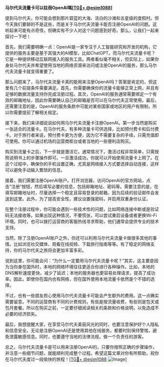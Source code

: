 **马尔代夫流量卡可以註冊OpenAI嗎[[TG💪+ @esim1088](https://t.me/s/esim1088)]**

提到马尔代夫，你可能会想到那片碧蓝的大海、洁白的沙滩和五星级的度假村。但今天我们要聊的不是这些，而是关于马尔代夫流量卡能否注册OpenAI的问题。这听起来可能有点奇怪，但确实有不少人对这个问题感到好奇。那么，让我们一起来探讨一下吧！

首先，我们需要明确一点：OpenAI是一家专注于人工智能研究和开发的机构，它提供的服务主要是基于其强大的AI模型，比如ChatGPT。而马尔代夫流量卡呢？它是一种提供移动互联网接入的服务工具。两者看似毫不相关，但实际上，如果你身处马尔代夫并希望使用当地的网络资源来访问或注册OpenAI的服务，那么马尔代夫流量卡就变得重要了。

那么问题来了，马尔代夫流量卡真的能用来注册OpenAI吗？答案是肯定的，但这里有几个前提条件需要满足。首先，你需要确保你的流量卡能够正常上网，并且有足够的数据流量支持你完成注册过程。其次，OpenAI的服务通常需要绑定一个有效的邮箱地址，因此你需要确认自己的邮箱是否可以在马尔代夫正常使用。最后，还需要注意的是，OpenAI的服务条款中可能对某些国家或地区的用户有限制，所以你需要提前了解相关规定。

接下来，我们来详细说说如何用马尔代夫流量卡注册OpenAI。第一步当然是购买一张适合的流量卡。在马尔代夫，有多种流量卡可供选择，比如预付费卡和后付费卡。对于旅行者来说，预付费卡更为方便，因为它不需要复杂的手续，只需充值即可使用。你可以通过机场的运营商柜台或者当地的一些便利店购买。

购买到流量卡之后，下一步就是激活它。通常情况下，激活过程非常简单，只需按照说明书上的步骤操作即可。一旦激活成功，你就可以开始使用流量卡上网了。在这个过程中，确保你的手机设置正确，尤其是网络接入方式要选择自动连接，这样可以避免手动输入繁琐的信息。

接着，我们需要注册OpenAI账户。打开浏览器，访问OpenAI的官方网站，点击“注册”按钮，然后填写必要的信息，包括邮箱地址、密码等。需要注意的是，在填写邮箱地址时，尽量选择一个稳定且容易登录的邮箱，因为后续的验证邮件会发送到这里。此外，为了提高安全性，建议设置强密码，并启用双重身份认证。

在整个注册过程中，你可能会遇到一些技术性的问题，比如网络连接中断或是验证码无法接收等。如果出现这种情况，不要慌张，可以尝试重启设备或者更换Wi-Fi环境。同时，也可以拨打运营商的客服热线寻求帮助，他们通常会提供专业的技术支持。

当然，除了注册OpenAI账户之外，你还可以利用马尔代夫流量卡做很多其他的事情。比如浏览社交媒体、观看在线视频、下载旅行指南等等。有了稳定的网络支持，你的马尔代夫之旅将会更加丰富多彩。

说到这里，你可能会问：“为什么一定要用马尔代夫流量卡呢？”其实，这主要是因为当你身在国外时，本地的网络环境往往更适合你进行各种操作。比如，本地的DNS解析速度更快，减少了延迟；本地的服务器也更容易处理请求，提高了成功率。因此，即使你在国内也有网络，但在国外使用本地流量卡依然是个不错的选择。

不过，也有一些朋友担心使用马尔代夫流量卡可能会产生额外的费用。这一点确实需要留意。不同的运营商有不同的计费规则，有些是按流量收费，有些则是包天或包月套餐。所以在购买之前，一定要仔细阅读相关的条款和价格说明，以免造成不必要的经济损失。

最后，我想提醒大家，在享受马尔代夫美丽风光的同时，也要注意保护好个人隐私和信息安全。无论是注册OpenAI还是使用其他在线服务，都要时刻保持警惕，避免泄露敏感信息。同时，也要遵守当地的法律法规，做一个负责任的游客。

总之，马尔代夫流量卡是可以用来注册OpenAI的，只要你按照正确的步骤操作，并注意一些细节问题，就能顺利完成整个过程。希望这篇文章对你有所帮助，祝你在马尔代夫度过一段愉快的旅程！[[TG💪+ @esim1088](https://t.me/s/esim1088) ![Image](https://i.postimg.cc/4NQfJmqS/Snipaste-2025-05-13-00-14-12.png)]